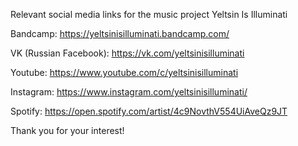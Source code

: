 Relevant social media links for the music project Yeltsin Is Illuminati

Bandcamp:
https://yeltsinisilluminati.bandcamp.com/

VK (Russian Facebook):
https://vk.com/yeltsinisilluminati

Youtube:
https://www.youtube.com/c/yeltsinisilluminati

Instagram:
https://www.instagram.com/yeltsinisilluminati/

Spotify:
https://open.spotify.com/artist/4c9NovthV554UiAveQz9JT

Thank you for your interest!
